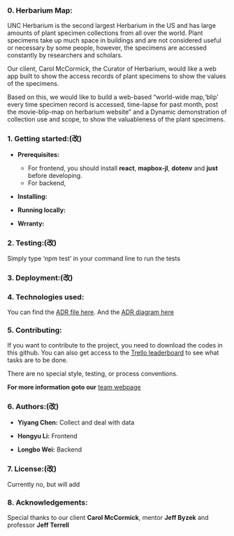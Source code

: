 ### 0. Herbarium Map:

UNC Herbarium is the second largest Herbarium in the US and has large amounts of plant specimen collections from all over the world.  Plant specimens take up much space in   buildings and are not considered useful or necessary by some people, however, the specimens are accessed constantly by researchers and scholars. 

Our client, Carol McCormick, the Curator of Herbarium, would like a web app built to show the access records of plant specimens to show the values of the specimens. 

Based on this, we would like to build a web-based “world-wide map,‘blip’ every time specimen record is accessed, time-lapse for past month, post the movie-blip-map on herbarium website” and a Dynamic demonstration of collection use and scope, to show the valuableness of the plant specimens.

### 1. Getting started:(改)

* **Prerequisites:** 
  * For frontend, you should install **react**, **mapbox-jl**, **dotenv** and **just** before developing.
  * For backend, 

* **Installing:** 

* **Running locally:**

* **Wrranty:** 

### 2. Testing:(改)

Simply type ‘npm test’ in your command line to run the tests

### 3. Deployment:(改)


### 4. Technologies used:

You can find the [ADR file here](./ADR.txt).
And the [ADR diagram here](./ADRdiagram.jpg)

### 5. Contributing:

If you want to contribute to the project, you need to download the codes in this github.
You can also get access to the [Trello leaderboard](https://trello.com/yiyangchen12/boards) to see what tasks are to be done.

There are no special style, testing, or process conventions.

**For more information goto our** [team webpage](https://tarheels.live/teamv/)

### 6. Authors:(改)

* **Yiyang Chen:**  Collect and deal with data

* **Hongyu Li:** Frontend

* **Longbo Wei:** Backend

### 7. License:(改)

Currently no, but will add

### 8. Acknowledgements:

Special thanks to our client **Carol McCormick**, mentor **Jeff Byzek** and professor **Jeff Terrell**
